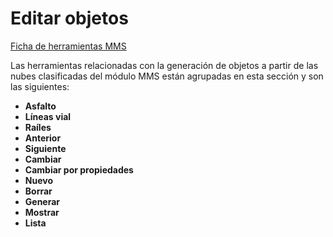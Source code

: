 # Editar objetos

[Ficha de herramientas MMS](../fichas-de-herramientas/ficha-de-herramientas-mms.md)

Las herramientas relacionadas con la generación de objetos a partir de las nubes clasificadas del módulo MMS están agrupadas en esta sección y son las siguientes:

* **Asfalto**
* **Líneas vial**
* **Raíles**
* **Anterior**
* **Siguiente**
* **Cambiar**
* **Cambiar por propiedades**
* **Nuevo**
* **Borrar**
* **Generar**
* **Mostrar**
* **Lista**

